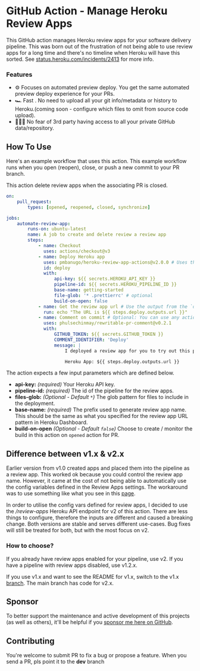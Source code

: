# GitHub Action - Manage Heroku Review Apps

This GitHub action manages Heroku review apps for your software delivery pipeline. This was born out of the frustration of not being able to use review apps for a long time and there's no timeline when Heroku will have this sorted. See [status.heroku.com/incidents/2413](https://status.heroku.com/incidents/2413) for more info.

### Features

-   ⚙️ Focuses on automated preview deploy. You get the same automated preview deploy experience for your PRs.
-   🏎 Fast . No need to upload all your git info/metadata or history to Heroku.(coming soon - configure which files to omit from source code upload).
-   🧘🏽‍♀️ No fear of 3rd party having access to all your private GitHub data/repository.

## How To Use

Here's an example workflow that uses this action. This example workflow runs when you open (reopen), close, or push a new commit to your PR branch.

This action delete review apps when the associating PR is closed.

```yaml
on:
    pull_request:
        types: [opened, reopened, closed, synchronize]

jobs:
    automate-review-app:
        runs-on: ubuntu-latest
        name: A job to create and delete review a review app
        steps:
            - name: Checkout
              uses: actions/checkout@v3
            - name: Deploy Heroku app
              uses: pmbanugo/heroku-review-app-actions@v2.0.0 # Uses the action
              id: deploy
              with:
                  api-key: ${{ secrets.HEROKU_API_KEY }}
                  pipeline-id: ${{ secrets.HEROKU_PIPELINE_ID }}
                  base-name: getting-started
                  file-glob: '* .prettierrc' # optional
                  build-on-open: false
            - name: Get the review app url # Use the output from the `deploy` step
              run: echo "The URL is ${{ steps.deploy.outputs.url }}"
            - name: Comment on commit # Optional: You can use any action to comment on the PR
              uses: phulsechinmay/rewritable-pr-comment@v0.2.1
              with:
                  GITHUB_TOKEN: ${{ secrets.GITHUB_TOKEN }}
                  COMMENT_IDENTIFIER: 'Deploy'
                  message: |
                      I deployed a review app for you to try out this pull request 👇🏽

                      Heroku App: ${{ steps.deploy.outputs.url }}
```

The action expects a few input parameters which are defined below.

-   **api-key:** _(required)_ Your Heroku API key.
-   **pipeline-id:** _(required)_ The id of the pipeline for the review apps.
-   **files-glob:** _(Optional - Default `*`)_ The glob pattern for files to include in the deployment.
-   **base-name:** _(required)_ The prefix used to generate review app name. This should be the same as what you specified for the review app URL pattern in Heroku Dashboard.
-   **build-on-open** _(Optional - Default `false`)_ Choose to create / monitor the build in this action on `opened` action for PR.

## Difference between v1.x & v2.x

Earlier version from v1.0 created apps and placed them into the pipeline as a review app. This worked ok because you could control the review app name. However, it came at the cost of not being able to automatically use the config variables defined in the Review Apps settings. The workaround was to use something like what you see in this [page](https://help.heroku.com/RVEKYMZQ/how-to-copy-staging-dev-production-application-config-variable-to-review-app-config-vars).

In order to utilise the config vars defined for review apps, I decided to use the _/review-apps_ Heroku API endpoint for v2 of this action. There are less things to configure, therefore the inputs are different and caused a breaking change. Both versions are stable and serves different use-cases. Bug fixes will still be treated for both, but with the most focus on v2.

### How to choose?

If you already have review apps enabled for your pipeline, use v2. If you have a pipeline with review apps disabled, use v1.2.x.

If you use v1.x and want to see the README for v1.x, switch to the v1.x [branch](/tree/v1.x). The main branch has code for v2.x.

## Sponsor

To better support the maintenance and active development of this projects (as well as others), it'll be helpful if you [sponsor me here on GitHub](https://github.com/sponsors/pmbanugo).

## Contributing

You're welcome to submit PR to fix a bug or propose a feature. When you send a PR, pls point it to the **dev** branch
